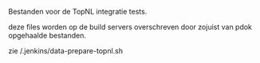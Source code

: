 Bestanden voor de TopNL integratie tests.

deze files worden op de build servers overschreven door zojuist van pdok opgehaalde bestanden.

zie /.jenkins/data-prepare-topnl.sh
